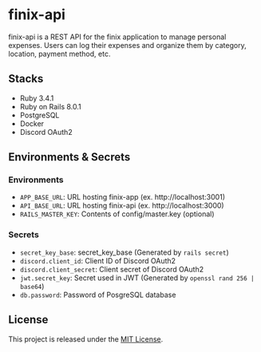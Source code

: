 # finix-api

finix-api is a REST API for the finix application to manage personal expenses. Users can log their expenses and organize them by category, location, payment method, etc.

## Stacks

- Ruby 3.4.1
- Ruby on Rails 8.0.1
- PostgreSQL
- Docker
- Discord OAuth2

## Environments & Secrets

### Environments

- `APP_BASE_URL`: URL hosting finix-app (ex. http://localhost:3001)
- `API_BASE_URL`: URL hosting finix-api (ex. http://localhost:3000)
- `RAILS_MASTER_KEY`: Contents of config/master.key (optional)

### Secrets

- `secret_key_base`: secret_key_base (Generated by `rails secret`)
- `discord.client_id`: Client ID of Discord OAuth2
- `discord.client_secret`: Client secret of Discord OAuth2
- `jwt.secret_key`: Secret used in JWT (Generated by `openssl rand 256 | base64`)
- `db.password`: Password of PosgreSQL database

## License

This project is released under the [MIT License](LICENSE).
